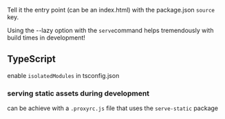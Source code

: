 Tell it the entry point (can be an index.html) with the package.json `source` key.

Using the --lazy option with the `serve`command helps tremendously with build times in development! 
## TypeScript

enable `isolatedModules` in tsconfig.json
### serving static assets during development

can be achieve with a `.proxyrc.js` file that uses the `serve-static` package